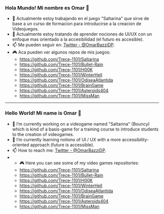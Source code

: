 ### Hola Mundo! Mi nombre es Omar 👋

- 🔭 Actualmente estoy trabajando en el juego "Saltarina" que sirve de base a un curso de formacion para introducirse a la creacion de Videojuegos.
- 🌱 Actualmente estoy tratando de aprender nociones de UI/UX con un enfoque mas orientado a la accesibilidad (el futuro es accesible).
- 📫 Me pueden seguir en: [Twitter - @OmarBazziDP](https://twitter.com/OmarBazziDP).
- :video_game: Aca pueden ver algunos repos de mis juegos:
  - https://github.com/Trece-1101/Saltarina
  - https://github.com/Trece-1101/Bullet-Rain
  - https://github.com/Trece-1101/H00K
  - https://github.com/Trece-1101/WinterHell
  - https://github.com/Trece-1101/OdiseaAtlantida
  - https://github.com/Trece-1101/BrainGame
  - https://github.com/Trece-1101/Asteroids404
  - https://github.com/Trece-1101/MissMan

<hr>

### Hello World! Mi name is Omar 👋

- 🔭 I’m currently working on a videogame named "Saltarina" (Bouncy) which is kind of a basis-game for a training course to introduce students to the creation of videogames.
- 🌱 I’m currently learning notions of UI / UX with a more accessibility-oriented approach (future is accessible).
- 📫 How to reach me: [Twitter - @OmarBazziDP](https://twitter.com/OmarBazziDP).
- - :video_game: Here you can see some of my video games repositories:
  - https://github.com/Trece-1101/Saltarina
  - https://github.com/Trece-1101/Bullet-Rain
  - https://github.com/Trece-1101/H00K
  - https://github.com/Trece-1101/WinterHell
  - https://github.com/Trece-1101/OdiseaAtlantida
  - https://github.com/Trece-1101/BrainGame
  - https://github.com/Trece-1101/Asteroids404
  - https://github.com/Trece-1101/MissMan
